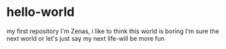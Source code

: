 # hello-world
my first repository
I'm Zenas, i like to think this world is boring
I'm sure the next world or let's just say my next life-will be more fun
